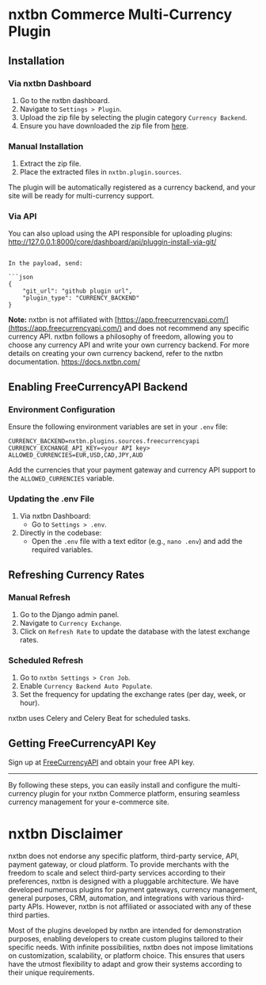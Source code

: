 # nxtbn Commerce Multi-Currency Plugin

## Installation

### Via nxtbn Dashboard
1. Go to the nxtbn dashboard.
2. Navigate to `Settings > Plugin`.
3. Upload the zip file by selecting the plugin category `Currency Backend`.
4. Ensure you have downloaded the zip file from [here](https://github.com/nxtbn-com/freecurrencyapi).

### Manual Installation
1. Extract the zip file.
2. Place the extracted files in `nxtbn.plugin.sources`.

The plugin will be automatically registered as a currency backend, and your site will be ready for multi-currency support.

### Via API
You can also upload using the API responsible for uploading plugins:
http://127.0.0.1:8000/core/dashboard/api/pluggin-install-via-git/

```

In the payload, send:

```json
{
    "git_url": "github plugin url",
    "plugin_type": "CURRENCY_BACKEND"
}

```

**Note:** nxtbn is not affiliated with [https://app.freecurrencyapi.com/](https://app.freecurrencyapi.com/) and does not recommend any specific currency API. nxtbn follows a philosophy of freedom, allowing you to choose any currency API and write your own currency backend. For more details on creating your own currency backend, refer to the nxtbn documentation. https://docs.nxtbn.com/

## Enabling FreeCurrencyAPI Backend

### Environment Configuration
Ensure the following environment variables are set in your `.env` file:

```
CURRENCY_BACKEND=nxtbn.plugins.sources.freecurrencyapi
CURRENCY_EXCHANGE_API_KEY=<your API key>
ALLOWED_CURRENCIES=EUR,USD,CAD,JPY,AUD
```


Add the currencies that your payment gateway and currency API support to the `ALLOWED_CURRENCIES` variable.

### Updating the .env File
1. Via nxtbn Dashboard:
   - Go to `Settings > .env`.
2. Directly in the codebase:
   - Open the `.env` file with a text editor (e.g., `nano .env`) and add the required variables.

## Refreshing Currency Rates

### Manual Refresh
1. Go to the Django admin panel.
2. Navigate to `Currency Exchange`.
3. Click on `Refresh Rate` to update the database with the latest exchange rates.

### Scheduled Refresh
1. Go to `nxtbn Settings > Cron Job`.
2. Enable `Currency Backend Auto Populate`.
3. Set the frequency for updating the exchange rates (per day, week, or hour).

nxtbn uses Celery and Celery Beat for scheduled tasks.

## Getting FreeCurrencyAPI Key
Sign up at [FreeCurrencyAPI](https://app.freecurrencyapi.com/) and obtain your free API key.

---

By following these steps, you can easily install and configure the multi-currency plugin for your nxtbn Commerce platform, ensuring seamless currency management for your e-commerce site.


# nxtbn Disclaimer

nxtbn does not endorse any specific platform, third-party service, API, payment gateway, or cloud platform. To provide merchants with the freedom to scale and select third-party services according to their preferences, nxtbn is designed with a pluggable architecture. We have developed numerous plugins for payment gateways, currency management, general purposes, CRM, automation, and integrations with various third-party APIs. However, nxtbn is not affiliated or associated with any of these third parties.

Most of the plugins developed by nxtbn are intended for demonstration purposes, enabling developers to create custom plugins tailored to their specific needs. With infinite possibilities, nxtbn does not impose limitations on customization, scalability, or platform choice. This ensures that users have the utmost flexibility to adapt and grow their systems according to their unique requirements.

